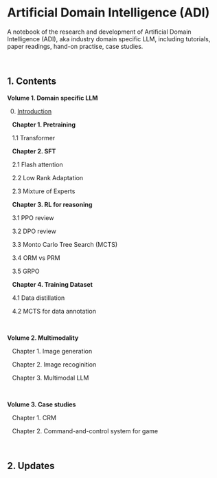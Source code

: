 # Artificial Domain Intelligence (ADI)

A notebook of the research and development of Artificial Domain Intelligence (ADI), aka industry domain specific LLM,
including tutorials, paper readings, hand-on practise, case studies. 

&nbsp;
## 1. Contents 

**Volume 1. Domain specific LLM**

  0. [Introduction](./volume_01/00_introduction.md)

  &nbsp;&nbsp; **Chapter 1. Pretraining**
  
  &nbsp;&nbsp; 1.1 Transformer 

  &nbsp;&nbsp; **Chapter 2. SFT**
  
  &nbsp;&nbsp; 2.1 Flash attention
    
  &nbsp;&nbsp; 2.2 Low Rank Adaptation
    
  &nbsp;&nbsp; 2.3 Mixture of Experts

  &nbsp;&nbsp; **Chapter 3. RL for reasoning**
  
  &nbsp;&nbsp; 3.1 PPO review
  
  &nbsp;&nbsp; 3.2 DPO review
  
  &nbsp;&nbsp; 3.3 Monto Carlo Tree Search (MCTS)
  
  &nbsp;&nbsp; 3.4 ORM vs PRM
  
  &nbsp;&nbsp; 3.5 GRPO

  &nbsp;&nbsp; **Chapter 4. Training Dataset** 
    
  &nbsp;&nbsp; 4.1 Data distillation
  
  &nbsp;&nbsp; 4.2 MCTS for data annotation

&nbsp;

**Volume 2. Multimodality**

  &nbsp;&nbsp; Chapter 1. Image generation
  
  &nbsp;&nbsp; Chapter 2. Image recoginition
  
  &nbsp;&nbsp; Chapter 3. Multimodal LLM

&nbsp;

**Volume 3. Case studies**

  &nbsp;&nbsp; Chapter 1. CRM
  
  &nbsp;&nbsp; Chapter 2. Command-and-control system for game


&nbsp;
## 2. Updates


